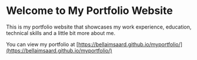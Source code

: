 # Welcome to My Portfolio Website

This is my portfolio website that showcases my work experience, education, technical skills and a little bit more about me. 

You can view my portfolio at [https://bellaimsaard.github.io/myportfolio/](https://bellaimsaard.github.io/myportfolio/)
